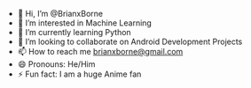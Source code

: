 - 👋 Hi, I’m @BrianxBorne
- 👀 I’m interested in Machine Learning
- 🌱 I’m currently learning Python
- 💞️ I’m looking to collaborate on Android Development Projects
- 📫 How to reach me brianxborne@gmail.com
- 😄 Pronouns: He/Him
- ⚡ Fun fact: I am a huge Anime fan

<!---
BrianxBorne/BrianxBorne is a ✨ special ✨ repository because its `README.md` (this file) appears on your GitHub profile.
You can click the Preview link to take a look at your changes.
--->
